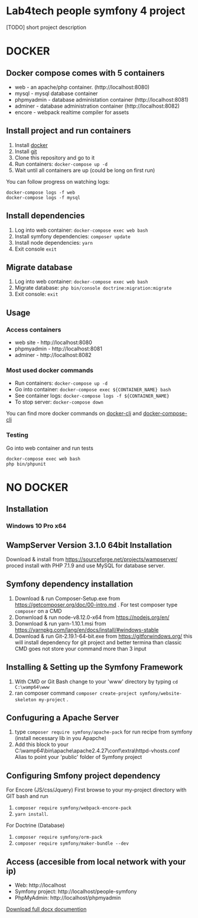 # Lab4tech people symfony 4 project 

[TODO] short project description

# DOCKER 

## Docker compose comes with 5 containers
* web - an apache/php container. (http://localhost:8080)
* mysql - mysql database container
* phpmyadmin - database administation container (http://localhost:8081)
* adminer - database administration container (http://localhost:8082)
* encore - webpack realtime compiler for assets

## Install project and run containers

1. Install [docker]
1. Install [git]
1. Clone this repository and go to it 
1. Run containers: `docker-compose up -d`
1. Wait until all containers are up (could be long on first run)

You can follow progress on watching logs:
```
docker-compose logs -f web
docker-compose logs -f mysql
```
## Install dependencies

1. Log into web container: `docker-compose exec web bash`
1. Install symfony dependencies: `composer update`
1. Install node dependencies: `yarn`
1. Exit console `exit`

## Migrate database
1. Log into web container: `docker-compose exec web bash`
1. Migrate database: `php bin/console doctrine:migration:migrate`
1. Exit console: `exit`


## Usage

### Access containers
* web site - http://localhost:8080
* phpmyadmin - http://localhost:8081
* adminer - http://localhost:8082

### Most used docker commands

* Run containers: `docker-compose up -d`
* Go into container: `docker-compose exec ${CONTAINER_NAME} bash`
* See container logs: `docker-compose logs -f ${CONTAINER_NAME}`
* To stop server: `docker-compose down`

You can find more docker commands on [docker-cli] and [docker-compose-cli]



### Testing
Go into web container and run tests
```
docker-compose exec web bash
php bin/phpunit
```


# NO DOCKER

## Installation

### Windows 10 Pro x64

## WampServer Version 3.1.0 64bit Installation
 
Download & install from https://sourceforge.net/projects/wampserver/ proced install with PHP 7.1.9 and use MySQL for database server.
 
## Symfony dependency installation 

1. Download & run Composer-Setup.exe from https://getcomposer.org/doc/00-intro.md . For test composer type `composer` on a CMD
2. Donwnload & run node-v8.12.0-x64 from https://nodejs.org/en/ 
3. Donwnload & run yarn-1.10.1.msi from https://yarnpkg.com/lang/en/docs/install/#windows-stable 
4. Download & run Git-2.19.1-64-bit.exe from https://gitforwindows.org/ this will install dependency for git project and better termina than classic CMD goes not store your command more than 3 input

## Installing & Setting up the Symfony Framework
1. With CMD or Git Bash change to your 'www' directory by typing `cd C:\wamp64\www`
2. ran composer command `composer create-project symfony/website-skeleton my-project` .

## Confuguring a Apache Server 
1. type `composer require symfony/apache-pack` for run recipe from symfony (install necessary lib in you Apapche)
2. Add this block to your C:\wamp64\bin\apache\apache2.4.27\conf\extra\httpd-vhosts.conf Alias to point your 'public' folder of Symfony project
<!--
  Alias /people-symfony "${INSTALL_DIR}/www/my-project/public"
  <Directory "${INSTALL_DIR}/www/my-project/public">
    Options +Indexes +Includes +FollowSymLinks +MultiViews
    AllowOverride All
    Require local
  </Directory>
-->


## Configuring Smfony project dependency

For Encore (JS/css/Jquery)
First browse to your my-project directory with GIT bash and run 
1. `composer require symfony/webpack-encore-pack`
2. `yarn install`. 

For Doctrine (Database)
1. `composer require symfony/orm-pack` 
2. `composer require symfony/maker-bundle --dev` 

## Access (accesible from local network with your ip)

* Web: http://localhost
* Symfony project: http://localhost/people-symfony
* PhpMyAdmin: http://localhost/phpmyadmin

[Download full docx documention](./documentation/documentation.docx)

<!---
external links used in this document
-->
[docker]: https://www.docker.com/get-started
[docker-cli]: https://docs.docker.com/engine/reference/commandline/cli/
[docker-compose-cli]:https://docs.docker.com/compose/reference/
[git]: https://git-scm.com/downloads


